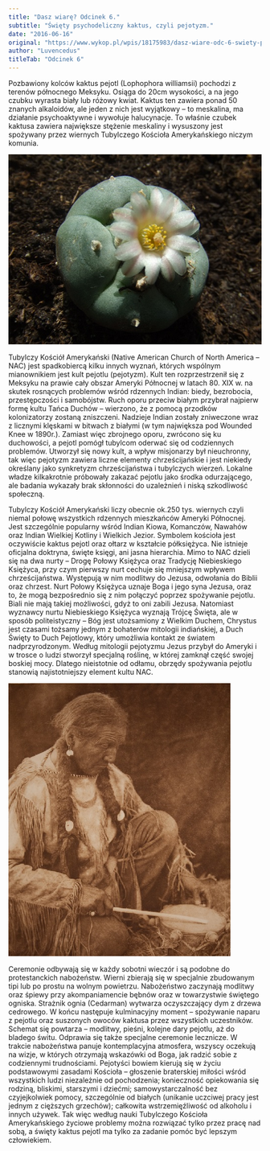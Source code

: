 ```yaml
---
title: "Dasz wiarę? Odcinek 6."
subtitle: "Święty psychodeliczny kaktus, czyli pejotyzm."
date: "2016-06-16"
original: "https://www.wykop.pl/wpis/18175983/dasz-wiare-odc-6-swiety-psychodeliczny-kaktus-czyl/"
author: "Luvencedus"
titleTab: "Odcinek 6"
---
```


Pozbawiony kolców kaktus pejotl (Lophophora williamsii) pochodzi z terenów północnego Meksyku. Osiąga do 20cm wysokości, a na jego czubku wyrasta biały lub różowy kwiat. Kaktus ten zawiera ponad 50 znanych alkaloidów, ale jeden z nich jest wyjątkowy – to meskalina, ma działanie psychoaktywne i wywołuje halucynacje. To właśnie czubek kaktusa zawiera największe stężenie meskaliny i wysuszony jest spożywany przez wiernych Tubylczego Kościoła Amerykańskiego niczym komunia.

!["Kaktus pejotl"](../images/odc6/peyote.jpg "Kaktus pejotl")

Tubylczy Kościół Amerykański (Native American Church of North America – NAC) jest spadkobiercą kilku innych wyznań, których wspólnym mianownikiem jest kult pejotlu (pejotyzm). Kult ten rozprzestrzenił się z Meksyku na prawie cały obszar Ameryki Północnej w latach 80. XIX w. na skutek rosnących problemów wśród rdzennych Indian: biedy, bezrobocia, przestępczości i samobójstw. Ruch oporu przeciw białym przybrał najpierw formę kultu Tańca Duchów – wierzono, że z pomocą przodków kolonizatorzy zostaną zniszczeni. Nadzieje Indian zostały zniweczone wraz z licznymi klęskami w bitwach z białymi (w tym największa pod Wounded Knee w 1890r.). Zamiast więc zbrojnego oporu, zwrócono się ku duchowości, a pejotl pomógł tubylcom oderwać się od codziennych problemów. Utworzył się nowy kult, a wpływ misjonarzy był nieuchronny, tak więc pejotyzm zawiera liczne elementy chrześcijańskie i jest niekiedy określany jako synkretyzm chrześcijaństwa i tubylczych wierzeń. Lokalne władze kilkakrotnie próbowały zakazać pejotlu jako środka odurzającego, ale badania wykazały brak skłonności do uzależnień i niską szkodliwość społeczną.

Tubylczy Kościół Amerykański liczy obecnie ok.250 tys. wiernych czyli niemal połowę wszystkich rdzennych mieszkańców Ameryki Północnej. Jest szczególnie popularny wśród Indian Kiowa, Komanczów, Nawahów oraz Indian Wielkiej Kotliny i Wielkich Jezior. Symbolem kościoła jest oczywiście kaktus pejotl oraz ołtarz w kształcie półksiężyca. Nie istnieje oficjalna doktryna, święte księgi, ani jasna hierarchia. Mimo to NAC dzieli się na dwa nurty – Drogę Połowy Księżyca oraz Tradycję Niebieskiego Księżyca, przy czym pierwszy nurt cechuje się mniejszym wpływem chrześcijaństwa. Występują w nim modlitwy do Jezusa, odwołania do Biblii oraz chrzest. Nurt Połowy Księżyca uznaje Boga i jego syna Jezusa, oraz to, że mogą bezpośrednio się z nim połączyć poprzez spożywanie pejotlu. Biali nie mają takiej możliwości, gdyż to oni zabili Jezusa. Natomiast wyznawcy nurtu Niebieskiego Księżyca wyznają Trójcę Święta, ale w sposób politeistyczny – Bóg jest utożsamiony z Wielkim Duchem, Chrystus jest czasami tożsamy jednym z bohaterów mitologii indiańskiej, a Duch Święty to Duch Pejotlowy, który umożliwia kontakt ze światem nadprzyrodzonym. Według mitologii pejotyzmu Jezus przybył do Ameryki i w trosce o ludzi stworzył specjalną roślinę, w której zamknął część swojej boskiej mocy. Dlatego nieistotnie od odłamu, obrzędy spożywania pejotlu stanowią najistotniejszy element kultu NAC.

!["Bębniarz biorący udział w rytuałach z wykorzystaniem pejotlu"](../images/odc6/peyote_drummer.jpg "Bębniarz biorący udział w rytuałach z wykorzystaniem pejotlu")

Ceremonie odbywają się w każdy sobotni wieczór i są podobne do protestanckich nabożeństw. Wierni zbierają się w specjalnie zbudowanym tipi lub po prostu na wolnym powietrzu. Nabożeństwo zaczynają modlitwy oraz śpiewy przy akompaniamencie bębnów oraz w towarzystwie świętego ogniska. Strażnik ognia (Cedarman) wytwarza oczyszczający dym z drzewa cedrowego. W końcu następuje kulminacyjny moment – spożywanie naparu z pejotlu oraz suszonych owoców kaktusa przez wszystkich uczestników. Schemat się powtarza – modlitwy, pieśni, kolejne dary pejotlu, aż do bladego świtu. Odprawia się także specjalne ceremonie lecznicze. W trakcie nabożeństwa panuje kontemplacyjna atmosfera, wszyscy oczekują na wizje, w których otrzymają wskazówki od Boga, jak radzić sobie z codziennymi trudnościami. Pejotyści bowiem kierują się w życiu podstawowymi zasadami Kościoła – głoszenie braterskiej miłości wśród wszystkich ludzi niezależnie od pochodzenia; konieczność opiekowania się rodziną, bliskimi, starszymi i dziećmi; samowystarczalność bez czyjejkolwiek pomocy, szczególnie od białych (unikanie uczciwej pracy jest jednym z cięższych grzechów); całkowita wstrzemięźliwość od alkoholu i innych używek. Tak więc według nauki Tubylczego Kościoła Amerykańskiego życiowe problemy można rozwiązać tylko przez pracę nad sobą, a święty kaktus pejotl ma tylko za zadanie pomóc być lepszym człowiekiem.